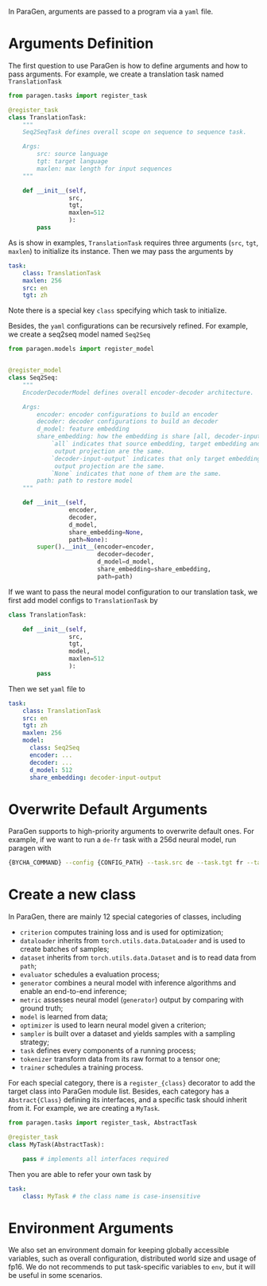 In ParaGen, arguments are passed to a program via a `yaml` file.

# Arguments Definition
The first question to use ParaGen is how to define arguments and how to pass arguments.
For example, we create a translation task named `TranslationTask` 
```python
from paragen.tasks import register_task

@register_task
class TranslationTask:
    """
    Seq2SeqTask defines overall scope on sequence to sequence task.

    Args:
        src: source language
        tgt: target language
        maxlen: max length for input sequences
    """

    def __init__(self,
                 src,
                 tgt,
                 maxlen=512
                 ):
        pass
```
As is show in examples, `TranslationTask` requires three arguments (`src`, `tgt`, `maxlen`) to initialize 
its instance.
Then we may pass the arguments by
```yaml
task:  
    class: TranslationTask
    maxlen: 256
    src: en
    tgt: zh
```
Note there is a special key `class` specifying which task to initialize.

Besides, the `yaml` configurations can be recursively refined.
For example, we create a seq2seq model named `Seq2Seq`
```python
from paragen.models import register_model


@register_model
class Seq2Seq:
    """
    EncoderDecoderModel defines overall encoder-decoder architecture.

    Args:
        encoder: encoder configurations to build an encoder
        decoder: decoder configurations to build an decoder
        d_model: feature embedding
        share_embedding: how the embedding is share [all, decoder-input-output, None].
            `all` indicates that source embedding, target embedding and target
             output projection are the same.
            `decoder-input-output` indicates that only target embedding and target
             output projection are the same.
            `None` indicates that none of them are the same.
        path: path to restore model
    """

    def __init__(self,
                 encoder,
                 decoder,
                 d_model,
                 share_embedding=None,
                 path=None):
        super().__init__(encoder=encoder,
                         decoder=decoder,
                         d_model=d_model,
                         share_embedding=share_embedding,
                         path=path)
```
If we want to pass the neural model configuration to our translation task, we first add model configs 
to `TranslationTask` by
```python
class TranslationTask:

    def __init__(self,
                 src,
                 tgt,
                 model,
                 maxlen=512
                 ):
        pass
```
Then we set `yaml` file to 
```yaml
task:  
    class: TranslationTask
    src: en
    tgt: zh
    maxlen: 256
    model: 
      class: Seq2Seq
      encoder: ...
      decoder: ...
      d_model: 512
      share_embedding: decoder-input-output
```

# Overwrite Default Arguments

ParaGen supports to high-priority arguments to overwrite default ones.
For example, if we want to run a `de-fr` task with a 256d neural model, run paragen with 
```bash
{BYCHA_COMMAND} --config {CONFIG_PATH} --task.src de --task.tgt fr --task.model.d_model 256
```

# Create a new class
In ParaGen, there are mainly 12 special categories of classes, including 
- `criterion` computes training loss and is used for optimization;
- `dataloader` inherits from `torch.utils.data.DataLoader` and is used to create batches of samples;
- `dataset` inherits from `torch.utils.data.Dataset` and is to read data from `path`;
- `evaluator` schedules a evaluation process;
- `generator` combines a neural model with inference algorithms and enable an end-to-end inference;
- `metric` assesses neural model (`generator`) output by comparing with ground truth;
- `model` is learned from data;
- `optimizer` is used to learn neural model given a criterion;
- `sampler` is built over a dataset and yields samples with a sampling strategy;
- `task` defines every components of a running process;
- `tokenizer` transform data from its raw format to a tensor one;
- `trainer` schedules a training process.

For each special category, there is a `register_{class}` decorator to add the target class into ParaGen module list.
Besides, each category has a `Abstract{Class}` defining its interfaces, and a specific task should inherit from it.
For example, we are creating a `MyTask`.
```python
from paragen.tasks import register_task, AbstractTask

@register_task
class MyTask(AbstractTask):

    pass # implements all interfaces required

```
Then you are able to refer your own task by
```yaml
task:
    class: MyTask # the class name is case-insensitive
```

# Environment Arguments

We also set an environment domain for keeping globally accessible variables, such as overall configuration,
distributed world size and usage of fp16.
We do not recommends to put task-specific variables to `env`, but it will be useful in some scenarios.
